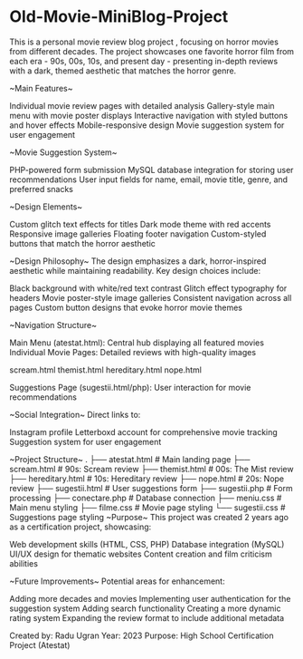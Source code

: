 # Old-Movie-MiniBlog-Project

This is a personal movie review blog  project , focusing on horror movies from different decades. The project showcases one favorite horror film from each era - 90s, 00s, 10s, and present day - presenting in-depth reviews with a dark, themed aesthetic that matches the horror genre.

~Main Features~

Individual movie review pages with detailed analysis
Gallery-style main menu with movie poster displays
Interactive navigation with styled buttons and hover effects
Mobile-responsive design
Movie suggestion system for user engagement

~Movie Suggestion System~

PHP-powered form submission
MySQL database integration for storing user recommendations
User input fields for name, email, movie title, genre, and preferred snacks

~Design Elements~

Custom glitch text effects for titles
Dark mode theme with red accents
Responsive image galleries
Floating footer navigation
Custom-styled buttons that match the horror aesthetic

~Design Philosophy~
The design emphasizes a dark, horror-inspired aesthetic while maintaining readability. Key design choices include:

Black background with white/red text contrast
Glitch effect typography for headers
Movie poster-style image galleries
Consistent navigation across all pages
Custom button designs that evoke horror movie themes

~Navigation Structure~

Main Menu (atestat.html): Central hub displaying all featured movies
Individual Movie Pages: Detailed reviews with high-quality images

scream.html
themist.html
hereditary.html
nope.html


Suggestions Page (sugestii.html/php): User interaction for movie recommendations

~Social Integration~
Direct links to:

Instagram profile
Letterboxd account for comprehensive movie tracking
Suggestion system for user engagement

~Project Structure~
.
├── atestat.html          # Main landing page
├── scream.html           # 90s: Scream review
├── themist.html          # 00s: The Mist review
├── hereditary.html       # 10s: Hereditary review
├── nope.html             # 20s: Nope review
├── sugestii.html         # User suggestions form
├── sugestii.php          # Form processing
├── conectare.php         # Database connection
├── meniu.css             # Main menu styling
├── filme.css             # Movie page styling
└── sugestii.css          # Suggestions page styling
~Purpose~
This project was created 2 years ago as a certification project, showcasing:

Web development skills (HTML, CSS, PHP)
Database integration (MySQL)
UI/UX design for thematic websites
Content creation and film criticism abilities

~Future Improvements~
Potential areas for enhancement:

Adding more decades and movies
Implementing user authentication for the suggestion system
Adding search functionality
Creating a more dynamic rating system
Expanding the review format to include additional metadata


Created by: Radu Ugran
Year: 2023
Purpose: High School Certification Project (Atestat)
